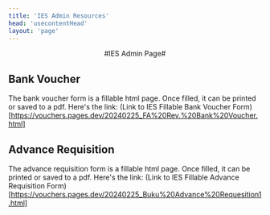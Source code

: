 ```yaml
---
title: 'IES Admin Resources'
head: 'usecontentHead'
layout: 'page'
---
```

<div style="text-align: center">
#IES Admin Page#</div>


## Bank Voucher
The bank voucher form is a fillable html page. Once filled, it can be printed or saved to a pdf. Here's the link:
(Link to IES Fillable Bank Voucher Form)[https://vouchers.pages.dev/20240225_FA%20Rev.%20Bank%20Voucher.html]

## Advance Requisition
The advance requisition form is a fillable html page. Once filled, it can be printed or saved to a pdf. Here's the link:
(Link to IES Fillable Advance Requisition Form)[https://vouchers.pages.dev/20240225_Buku%20Advance%20Requesition1.html]
